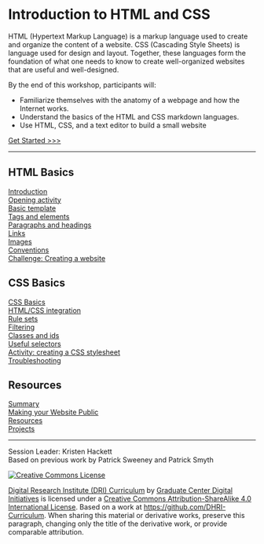 

# Introduction to HTML and CSS

HTML (Hypertext Markup Language) is a markup language used to create and organize the content of a website. CSS (Cascading Style Sheets) is language used for design and layout. Together, these languages form the foundation of what one needs to know to create well-organized websites that are useful and well-designed.

By the end of this workshop, participants will:

- Familiarize themselves with the anatomy of a webpage and how the Internet works.
- Understand the basics of the HTML and CSS markdown languages.
- Use HTML, CSS, and a text editor to build a small website

[Get Started >>>](sections/introduction.md)

-----

## HTML Basics

[Introduction](sections/introduction.md)  
[Opening activity](sections/opening_activity.md)  
[Basic template](sections/basic.md)  
[Tags and elements](sections/elements.md)  
[Paragraphs and headings](sections/p_and_h.md)  
[Links](sections/links.md)  
[Images](sections/images.md)  
[Conventions](sections/conventions.md)  
[Challenge: Creating a website](sections/create_site.md)  

## CSS Basics

[CSS Basics](sections/css_basic.md)  
[HTML/CSS integration](sections/integration.md)  
[Rule sets](sections/rules.md)  
[Filtering](sections/filter.md)  
[Classes and ids](sections/classes.md)  
[Useful selectors](sections/selectors.md)  
[Activity: creating a CSS stylesheet](sections/creating_stylesheet.md)  
[Troubleshooting](sections/troubleshooting.md)  

## Resources

[Summary](sections/summary.md)  
[Making your Website Public](sections/public.md)  
[Resources](sections/resource.md)  
[Projects](sections/projects.md)  

-----

Session Leader: Kristen Hackett  
Based on previous work by Patrick Sweeney and Patrick Smyth

[![Creative Commons License](https://i.creativecommons.org/l/by-sa/4.0/88x31.png)](http://creativecommons.org/licenses/by-sa/4.0/)

[Digital Research Institute (DRI) Curriculum](http://purl.org/dc/terms/) by [Graduate Center Digital Initiatives](https://gcdi.commons.gc.cuny.edu/) is licensed under a [Creative Commons Attribution-ShareAlike 4.0 International License](http://creativecommons.org/licenses/by-sa/4.0/). Based on a work at <https://github.com/DHRI-Curriculum>. When sharing this material or derivative works, preserve this paragraph, changing only the title of the derivative work, or provide comparable attribution.
